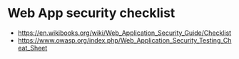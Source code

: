 # Web App security checklist

* https://en.wikibooks.org/wiki/Web_Application_Security_Guide/Checklist
* https://www.owasp.org/index.php/Web_Application_Security_Testing_Cheat_Sheet
